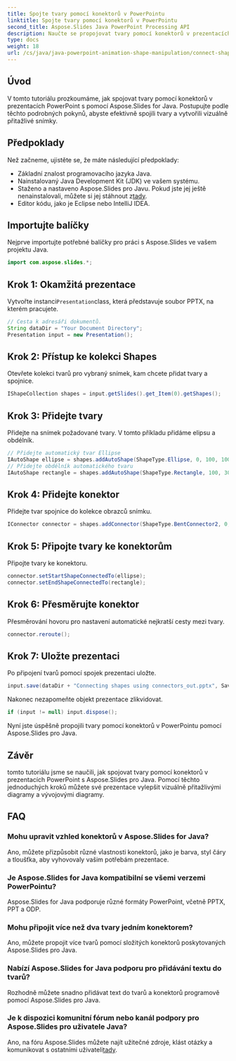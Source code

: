 ```yaml
---
title: Spojte tvary pomocí konektorů v PowerPointu
linktitle: Spojte tvary pomocí konektorů v PowerPointu
second_title: Aspose.Slides Java PowerPoint Processing API
description: Naučte se propojovat tvary pomocí konektorů v prezentacích PowerPoint s Aspose.Slides pro Java. Návod krok za krokem pro začátečníky.
type: docs
weight: 18
url: /cs/java/java-powerpoint-animation-shape-manipulation/connect-shapes-using-connectors-powerpoint/
---
```

## Úvod
V tomto tutoriálu prozkoumáme, jak spojovat tvary pomocí konektorů v prezentacích PowerPoint s pomocí Aspose.Slides for Java. Postupujte podle těchto podrobných pokynů, abyste efektivně spojili tvary a vytvořili vizuálně přitažlivé snímky.
## Předpoklady
Než začneme, ujistěte se, že máte následující předpoklady:
- Základní znalost programovacího jazyka Java.
- Nainstalovaný Java Development Kit (JDK) ve vašem systému.
-  Staženo a nastaveno Aspose.Slides pro Javu. Pokud jste jej ještě nenainstalovali, můžete si jej stáhnout z[tady](https://releases.aspose.com/slides/java/).
- Editor kódu, jako je Eclipse nebo IntelliJ IDEA.

## Importujte balíčky
Nejprve importujte potřebné balíčky pro práci s Aspose.Slides ve vašem projektu Java.
```java
import com.aspose.slides.*;

```
## Krok 1: Okamžitá prezentace
 Vytvořte instanci`Presentation`class, která představuje soubor PPTX, na kterém pracujete.
```java
// Cesta k adresáři dokumentů.
String dataDir = "Your Document Directory";
Presentation input = new Presentation();
```
## Krok 2: Přístup ke kolekci Shapes
Otevřete kolekci tvarů pro vybraný snímek, kam chcete přidat tvary a spojnice.
```java
IShapeCollection shapes = input.getSlides().get_Item(0).getShapes();
```
## Krok 3: Přidejte tvary
Přidejte na snímek požadované tvary. V tomto příkladu přidáme elipsu a obdélník.
```java
// Přidejte automatický tvar Ellipse
IAutoShape ellipse = shapes.addAutoShape(ShapeType.Ellipse, 0, 100, 100, 100);
// Přidejte obdélník automatického tvaru
IAutoShape rectangle = shapes.addAutoShape(ShapeType.Rectangle, 100, 300, 100, 100);
```
## Krok 4: Přidejte konektor
Přidejte tvar spojnice do kolekce obrazců snímku.
```java
IConnector connector = shapes.addConnector(ShapeType.BentConnector2, 0, 0, 10, 10);
```
## Krok 5: Připojte tvary ke konektorům
Připojte tvary ke konektoru.
```java
connector.setStartShapeConnectedTo(ellipse);
connector.setEndShapeConnectedTo(rectangle);
```
## Krok 6: Přesměrujte konektor
Přesměrování hovoru pro nastavení automatické nejkratší cesty mezi tvary.
```java
connector.reroute();
```
## Krok 7: Uložte prezentaci
Po připojení tvarů pomocí spojek prezentaci uložte.
```java
input.save(dataDir + "Connecting shapes using connectors_out.pptx", SaveFormat.Pptx);
```
Nakonec nezapomeňte objekt prezentace zlikvidovat.
```java
if (input != null) input.dispose();
```
Nyní jste úspěšně propojili tvary pomocí konektorů v PowerPointu pomocí Aspose.Slides pro Java.

## Závěr
tomto tutoriálu jsme se naučili, jak spojovat tvary pomocí konektorů v prezentacích PowerPoint s Aspose.Slides pro Java. Pomocí těchto jednoduchých kroků můžete své prezentace vylepšit vizuálně přitažlivými diagramy a vývojovými diagramy.
## FAQ
### Mohu upravit vzhled konektorů v Aspose.Slides for Java?
Ano, můžete přizpůsobit různé vlastnosti konektorů, jako je barva, styl čáry a tloušťka, aby vyhovovaly vašim potřebám prezentace.
### Je Aspose.Slides for Java kompatibilní se všemi verzemi PowerPointu?
Aspose.Slides for Java podporuje různé formáty PowerPoint, včetně PPTX, PPT a ODP.
### Mohu připojit více než dva tvary jedním konektorem?
Ano, můžete propojit více tvarů pomocí složitých konektorů poskytovaných Aspose.Slides pro Java.
### Nabízí Aspose.Slides for Java podporu pro přidávání textu do tvarů?
Rozhodně můžete snadno přidávat text do tvarů a konektorů programově pomocí Aspose.Slides pro Java.
### Je k dispozici komunitní fórum nebo kanál podpory pro Aspose.Slides pro uživatele Java?
 Ano, na fóru Aspose.Slides můžete najít užitečné zdroje, klást otázky a komunikovat s ostatními uživateli[tady](https://forum.aspose.com/c/slides/11).